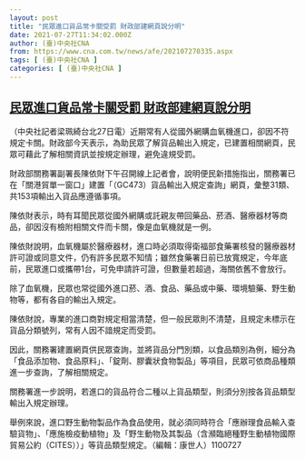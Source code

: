 ```yaml
---
layout: post
title: "民眾進口貨品常卡關受罰 財政部建網頁說分明"
date: 2021-07-27T11:34:02.000Z
author: (臺)中央社CNA
from: https://www.cna.com.tw/news/afe/202107270335.aspx
tags: [ (臺)中央社CNA ]
categories: [ (臺)中央社CNA ]
---
```

<!--1627385642000-->
[民眾進口貨品常卡關受罰 財政部建網頁說分明](https://www.cna.com.tw/news/afe/202107270335.aspx)
------

<div>
<div></div><div class="paragraph"><p>（中央社記者梁珮綺台北27日電）近期常有人從國外網購血氧機進口，卻因不符規定卡關。財政部今天表示，為助民眾了解貨品輸出入規定，已建置相關網頁，民眾可藉此了解相關資訊並按規定辦理，避免違規受罰。</p><p>財政部關務署副署長陳依財下午召開線上記者會，說明便民新措施指出，關務署已在「關港貿單一窗口」建置「（GC473）貨品輸出入規定查詢」網頁，彙整31類、共153項輸出入貨品應遵循事項。</p><p>陳依財表示，時有耳聞民眾從國外網購或託親友帶回藥品、菸酒、醫療器材等商品，卻因沒有檢附相關文件而卡關，像是血氧機就是一例。</p><p>陳依財說明，血氧機屬於醫療器材，進口時必須取得衛福部食藥署核發的醫療器材許可證或同意文件，仍有許多民眾不知情；雖然食藥署日前已放寬規定，今年底前，民眾進口或攜帶1台，可免申請許可證，但數量若超過，海關依舊不會放行。</p><p>除了血氧機，民眾也常從國外進口菸、酒、食品、藥品或中藥、環境驗藥、野生動物等，都有各自的輸出入規定。</p><p>陳依財說，專業的進口商對規定相當清楚，但一般民眾則不清楚，且規定未標示在貨品分類號列，常有人因不諳規定而受罰。</p><p>因此，關務署建置網頁供民眾查詢，並將貨品分門別類，以食品類別為例，細分為「食品添加物、食品原料」、「錠劑、膠囊狀食物製品」等項目，民眾可依商品種類進一步查詢，了解相關規定。</p><p>關務署進一步說明，若進口的貨品符合二種以上貨品類型，則須分別按各貨品類型輸出入規定辦理。</p><p>舉例來說，進口野生動物製品作為食品使用，就必須同時符合「應辦理食品輸入查驗貨物」、「應施檢疫動植物」及「野生動物及其製品（含瀕臨絕種野生動植物國際貿易公約（CITES））」等貨品類型規定。（編輯：康世人）1100727</p></div>
</div>

